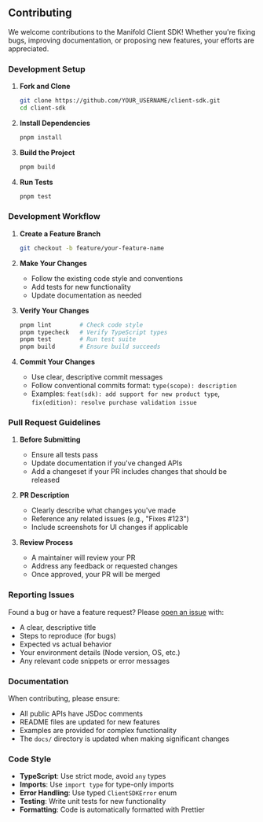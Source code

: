 ## Contributing

We welcome contributions to the Manifold Client SDK! Whether you're fixing bugs, improving documentation, or proposing new features, your efforts are appreciated.

### Development Setup

1. **Fork and Clone**

   ```bash
   git clone https://github.com/YOUR_USERNAME/client-sdk.git
   cd client-sdk
   ```

2. **Install Dependencies**

   ```bash
   pnpm install
   ```

3. **Build the Project**

   ```bash
   pnpm build
   ```

4. **Run Tests**
   ```bash
   pnpm test
   ```

### Development Workflow

1. **Create a Feature Branch**

   ```bash
   git checkout -b feature/your-feature-name
   ```

2. **Make Your Changes**

   - Follow the existing code style and conventions
   - Add tests for new functionality
   - Update documentation as needed

3. **Verify Your Changes**

   ```bash
   pnpm lint        # Check code style
   pnpm typecheck   # Verify TypeScript types
   pnpm test        # Run test suite
   pnpm build       # Ensure build succeeds
   ```

4. **Commit Your Changes**
   - Use clear, descriptive commit messages
   - Follow conventional commits format: `type(scope): description`
   - Examples: `feat(sdk): add support for new product type`, `fix(edition): resolve purchase validation issue`

### Pull Request Guidelines

1. **Before Submitting**

   - Ensure all tests pass
   - Update documentation if you've changed APIs
   - Add a changeset if your PR includes changes that should be released

2. **PR Description**

   - Clearly describe what changes you've made
   - Reference any related issues (e.g., "Fixes #123")
   - Include screenshots for UI changes if applicable

3. **Review Process**
   - A maintainer will review your PR
   - Address any feedback or requested changes
   - Once approved, your PR will be merged

### Reporting Issues

Found a bug or have a feature request? Please [open an issue](https://github.com/manifoldxyz/client-sdk/issues) with:

- A clear, descriptive title
- Steps to reproduce (for bugs)
- Expected vs actual behavior
- Your environment details (Node version, OS, etc.)
- Any relevant code snippets or error messages

### Documentation

When contributing, please ensure:

- All public APIs have JSDoc comments
- README files are updated for new features
- Examples are provided for complex functionality
- The `docs/` directory is updated when making significant changes

### Code Style

- **TypeScript**: Use strict mode, avoid `any` types
- **Imports**: Use `import type` for type-only imports
- **Error Handling**: Use typed `ClientSDKError` enum
- **Testing**: Write unit tests for new functionality
- **Formatting**: Code is automatically formatted with Prettier
